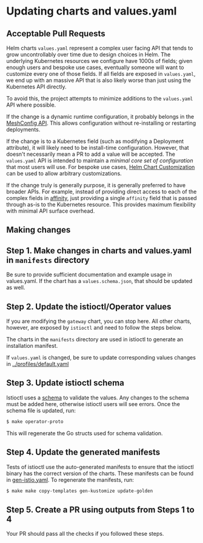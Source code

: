 # Updating charts and values.yaml

## Acceptable Pull Requests

Helm charts `values.yaml` represent a complex user facing API that tends to grow uncontrollably over time
due to design choices in Helm.
The underlying Kubernetes resources we configure have 1000s of fields; given enough users and bespoke use cases,
eventually someone will want to customize every one of those fields.
If all fields are exposed in `values.yaml`, we end up with an massive API that is also likely worse than just using the Kubernetes API directly.

To avoid this, the project attempts to minimize additions to the `values.yaml` API where possible.

If the change is a dynamic runtime configuration, it probably belongs in the [MeshConfig API](https://github.com/istio/api/blob/master/mesh/v1alpha1/config.proto).
This allows configuration without re-installing or restarting deployments.

If the change is to a Kubernetes field (such as modifying a Deployment attribute), it will likely need to be install-time configuration.
However, that doesn't necessarily mean a PR to add a value will be accepted.
The `values.yaml` API is intended to maintain a *minimal core set of configuration* that most users will use.
For bespoke use cases, [Helm Chart Customization](https://istio.io/latest/docs/setup/additional-setup/customize-installation-helm/#advanced-helm-chart-customization) can be used
to allow arbitrary customizations.

If the change truly is generally purpose, it is generally preferred to have broader APIs. For example, instead of providing
direct access to each of the complex fields in [affinity](https://kubernetes.io/docs/concepts/scheduling-eviction/assign-pod-node/), just providing
a single `affinity` field that is passed through as-is to the Kubernetes resource.
This provides maximum flexibility with minimal API surface overhead.

## Making changes

## Step 1. Make changes in charts and values.yaml in `manifests` directory

Be sure to provide sufficient documentation and example usage in values.yaml.
If the chart has a `values.schema.json`, that should be updated as well.

## Step 2. Update the istioctl/Operator values

If you are modifying the `gateway` chart, you can stop here.
All other charts, however, are exposed by `istioctl` and need to follow the steps below.

The charts in the `manifests` directory are used in istioctl to generate an installation manifest.

If `values.yaml` is changed, be sure to update corresponding values changes in [../profiles/default.yaml](../profiles/default.yaml)

## Step 3. Update istioctl schema

Istioctl uses a [schema](../../operator/pkg/apis/istio/v1alpha1/values_types.proto) to validate the values. Any changes to
the schema must be added here, otherwise istioctl users will see errors.
Once the schema file is updated, run:

```bash
$ make operator-proto
```

This will regenerate the Go structs used for schema validation.

## Step 4. Update the generated manifests

Tests of istioctl use the auto-generated manifests to ensure that the istioctl binary has the correct version of the charts.
These manifests can be found in [gen-istio.yaml](../charts/istio-control/istio-discovery/files/gen-istio.yaml).
To regenerate the manifests, run:

```bash
$ make make copy-templates gen-kustomize update-golden
```

## Step 5. Create a PR using outputs from Steps 1 to 4

Your PR should pass all the checks if you followed these steps.
